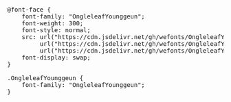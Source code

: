 <pre>
@font-face {
    font-family: "OngleleafYounggeun";
    font-weight: 300;
    font-style: normal;
    src: url("https://cdn.jsdelivr.net/gh/wefonts/OngleleafYounggeun/OngleleafYounggeun.woff2") format("woff2"),
         url("https://cdn.jsdelivr.net/gh/wefonts/OngleleafYounggeun/OngleleafYounggeun.woff") format("woff"),
         url("https://cdn.jsdelivr.net/gh/wefonts/OngleleafYounggeun/OngleleafYounggeun.ttf") format("truetype");
    font-display: swap;
}

.OngleleafYounggeun {
    font-family: "OngleleafYounggeun";
}
  
</pre>
